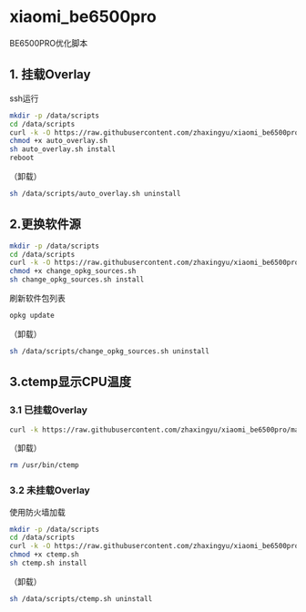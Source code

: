 # xiaomi_be6500pro
BE6500PRO优化脚本

## 1.  挂载Overlay
ssh运行
```bash
mkdir -p /data/scripts
cd /data/scripts
curl -k -O https://raw.githubusercontent.com/zhaxingyu/xiaomi_be6500pro/main/auto_overlay.sh
chmod +x auto_overlay.sh
sh auto_overlay.sh install
reboot
```
（卸载）
```bash
sh /data/scripts/auto_overlay.sh uninstall
```
##  2.更换软件源
```bash
mkdir -p /data/scripts
cd /data/scripts
curl -k -O https://raw.githubusercontent.com/zhaxingyu/xiaomi_be6500pro/main/change_opkg_sources.sh
chmod +x change_opkg_sources.sh
sh change_opkg_sources.sh install
```
刷新软件包列表
```bash
opkg update
```
（卸载）
```bash
sh /data/scripts/change_opkg_sources.sh uninstall
```
##  3.ctemp显示CPU温度
###  3.1 已挂载Overlay
```bash
curl -k https://raw.githubusercontent.com/zhaxingyu/xiaomi_be6500pro/main/ctemp_overlaybase.sh | sh
```
（卸载）
```bash
rm /usr/bin/ctemp
```
###  3.2 未挂载Overlay
使用防火墙加载
```bash
mkdir -p /data/scripts
cd /data/scripts
curl -k -O https://raw.githubusercontent.com/zhaxingyu/xiaomi_be6500pro/main/ctemp.sh
chmod +x ctemp.sh
sh ctemp.sh install
```
（卸载）
```bash
sh /data/scripts/ctemp.sh uninstall
```

